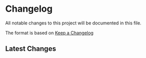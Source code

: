 # Changelog
All notable changes to this project will be documented in this file.

The format is based on [Keep a Changelog](https://keepachangelog.com/en/1.0.0/)

## Latest Changes
